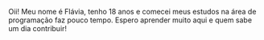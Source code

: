Oii! Meu nome é Flávia, tenho 18 anos e comecei meus estudos na área de programação faz pouco tempo.
Espero aprender muito aqui e quem sabe um dia contribuir!
